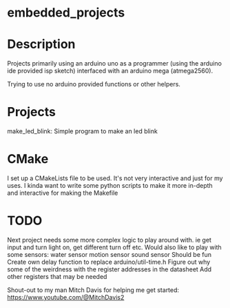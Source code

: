 # embedded_projects

# Description
Projects primarily using an arduino uno as a programmer (using the arduino ide provided isp sketch) interfaced with an arduino mega (atmega2560).

Trying to use no arduino provided functions or other helpers.


# Projects
make_led_blink: Simple program to make an led blink



# CMake
I set up a CMakeLists file to be used. It's not very interactive and just for my uses. I kinda want to write some python scripts to make it more in-depth and interactive for making the Makefile



# TODO
Next project needs some more complex logic to play around with. ie get input and turn light on, get different turn off etc. Would also like to play with some sensors:
    water sensor
    motion sensor
    sound sensor
    Should be fun
Create own delay function to replace arduino/util-time.h
Figure out why some of the weirdness with the register addresses in the datasheet
Add other registers that may be needed


Shout-out to my man Mitch Davis for helping me get started: https://www.youtube.com/@MitchDavis2

